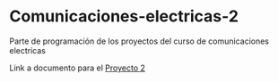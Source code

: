 # Comunicaciones-electricas-2
Parte de programación de los proyectos del curso de comunicaciones electricas


Link a documento para el [Proyecto 2](https://www.overleaf.com/1478413863mhvvnzknjdqy)
